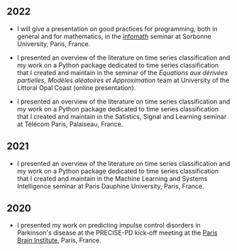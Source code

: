## 2022

* I will give a presentation on good practices for programming, both in general
and for mathematics, in the [infomath](https://infomath.pages.math.cnrs.fr)
seminar at Sorbonne University, Paris, France.

* I presented an overview of the literature on time series classification and
my work on a Python package dedicated to time series classification that I
created and maintain in the seminar of the
*Équations aux dérivées partielles, Modèles aléatoires et Approximation* team
at University of the Littoral Opal Coast (online presentation).
<a href="media/talks/Time Series Classification in Python - LMPA EMA.pdf"><i class="fa fa-file-pdf-o fa-1x"></i></a>

* I presented an overview of the literature on time series classification and
my work on a Python package dedicated to time series classification that I
created and maintain in the Satistics, Signal and Learning seminar
at Télécom Paris, Palaiseau, France.
<a href="media/talks/Time Series Classification in Python - Télécom S2A.pdf"><i class="fa fa-file-pdf-o fa-1x"></i></a>


## 2021

* I presented an overview of the literature on time series classification and
my work on a Python package dedicated to time series classification that I
created and maintain in the Machine Learning and Systems Intelligence seminar
at Paris Dauphine University, Paris, France.
<a href="media/talks/Time Series Classification in Python - MILES.pdf"><i class="fa fa-file-pdf-o fa-1x"></i></a>


## 2020

* I presented my work on predicting impulse control disorders in Parkinson's
disease at the PRECISE-PD kick-off meeting at the
[Paris Brain Institute](https://icm-institute.org/en/), Paris, France.
<a href="media/talks/PRECISE-PD.pdf"><i class="fa fa-file-pdf-o fa-1x"></i></a>
